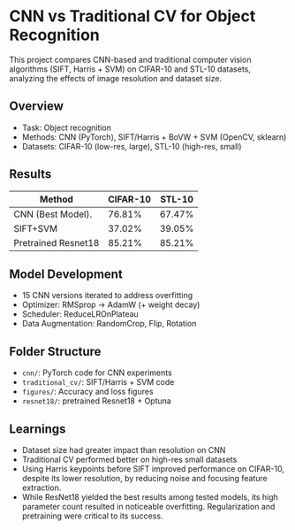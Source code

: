 # CNN vs Traditional CV for Object Recognition

This project compares CNN-based and traditional computer vision algorithms (SIFT, Harris + SVM) on CIFAR-10 and STL-10 datasets, analyzing the effects of image resolution and dataset size.

## Overview
- Task: Object recognition
- Methods: CNN (PyTorch), SIFT/Harris + BoVW + SVM (OpenCV, sklearn)
- Datasets: CIFAR-10 (low-res, large), STL-10 (high-res, small)

## Results
| Method              | CIFAR-10 | STL-10 |
|---------------------|----------|--------|
| CNN (Best Model).   | 76.81%   | 67.47% |
| SIFT+SVM            | 37.02%   | 39.05% |
| Pretrained Resnet18 | 85.21%   | 85.21% |

## Model Development
- 15 CNN versions iterated to address overfitting
- Optimizer: RMSprop → AdamW (+ weight decay)
- Scheduler: ReduceLROnPlateau
- Data Augmentation: RandomCrop, Flip, Rotation

## Folder Structure
- `cnn/`: PyTorch code for CNN experiments
- `traditional_cv/`: SIFT/Harris + SVM code
- `figures/`: Accuracy and loss figures
- `resnet18/`: pretrained Resnet18 + Optuna

## Learnings
- Dataset size had greater impact than resolution on CNN
- Traditional CV performed better on high-res small datasets
- Using Harris keypoints before SIFT improved performance on CIFAR-10, despite its lower resolution, by reducing noise and focusing feature extraction.
- While ResNet18 yielded the best results among tested models, its high parameter count resulted in noticeable overfitting. Regularization and pretraining were critical to its success.

